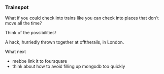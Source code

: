 ### Trainspot

What if you could check into trains like you can check into places that don't move all the time?

Think of the possibilities!

A hack, hurriedly thrown together at offtherails, in London.

What next

- mebbe link it to foursquare
- think about how to avoid filling up mongodb too quickly
